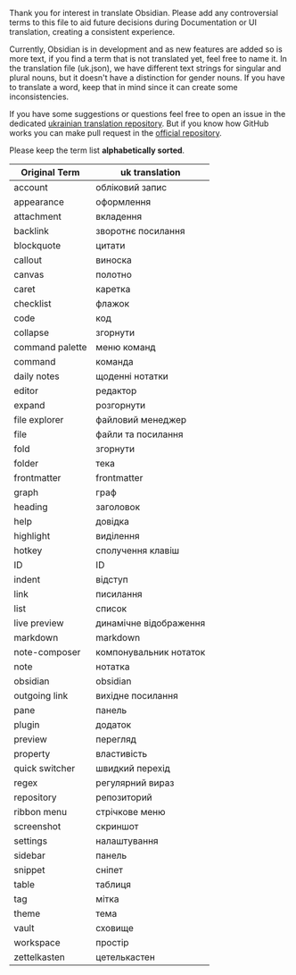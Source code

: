 Thank you for interest in translate Obsidian. Please add any controversial terms to this file to aid future decisions during Documentation or UI translation, creating a consistent experience.

Currently, Obsidian is in development and as new features are added so is more text, if you find a term that is not translated yet, feel free to name it. In the translation file (uk.json), we have different text strings for singular and plural nouns, but it doesn't have a distinction for gender nouns. If you have to translate a word, keep that in mind since it can create some inconsistencies.

If you have some suggestions or questions feel free to open an issue in the dedicated [ukrainian translation repository](https://github.com/decafork/obsidian-translations). But if you know how GitHub works you can make pull request in the [official repository](https://github.com/obsidianmd/obsidian-translations).

Please keep the term list **alphabetically sorted**.

| Original Term | uk translation |
|-|-|
|account|обліковий запис|
|appearance|оформлення|
|attachment|вкладення|
|backlink|зворотнє посилання|
|blockquote|цитати|
|callout|виноска|
|canvas|полотно|
|caret|каретка|
|checklist|флажок|
|code|код|
|collapse|згорнути|
|command palette|меню команд|
|command|команда|
|daily notes|щоденні нотатки|
|editor|редактор|
|expand|розгорнути|
|file explorer|файловий менеджер|
|file|файли та посилання|
|fold|згорнути|
|folder|тека|
|frontmatter|frontmatter|
|graph|граф|
|heading|заголовок|
|help|довідка|
|highlight|виділення|
|hotkey|сполучення клавіш|
|ID|ID|
|indent|відступ|
|link|писилання|
|list|список|
|live preview|динамічне відображення|
|markdown|markdown|
|note-composer|компонувальник нотаток|
|note|нотатка|
|obsidian|obsidian|
|outgoing link|вихідне посилання|
|pane|панель|
|plugin|додаток|
|preview|перегляд|
|property|властивість|
|quick switcher|швидкий перехід|
|regex|регулярний вираз|
|repository|репозиторий|
|ribbon menu|стрічкове меню|
|screenshot|скриншот|
|settings|налаштування|
|sidebar|панель|
|snippet|сніпет|
|table|таблиця|
|tag|мітка|
|theme|тема|
|vault|сховище|
|workspace|простір|
|zettelkasten|цетелькастен|
